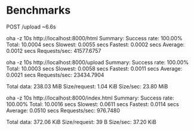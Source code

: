 # Benchmarks
POST /upload
~6.6s

oha -z 10s http://localhost:8000/html
Summary:
  Success rate: 100.00%
  Total:        10.0004 secs
  Slowest:      0.0055 secs
  Fastest:      0.0002 secs
  Average:      0.0012 secs
  Requests/sec: 41577.6757

oha -z 10s http://localhost:8000/upload
Summary:
  Success rate: 100.00%
  Total:        10.0003 secs
  Slowest:      0.0058 secs
  Fastest:      0.0011 secs
  Average:      0.0021 secs
  Requests/sec: 23434.7904

  Total data:   238.03 MiB
  Size/request: 1.04 KiB
  Size/sec:     23.80 MiB

oha -z 10s http://localhost:8000/index.html
Summary:
  Success rate: 100.00%
  Total:        10.0016 secs
  Slowest:      0.0611 secs
  Fastest:      0.0114 secs
  Average:      0.0510 secs
  Requests/sec: 976.7480

  Total data:   372.06 KiB
  Size/request: 39 B
  Size/sec:     37.20 KiB